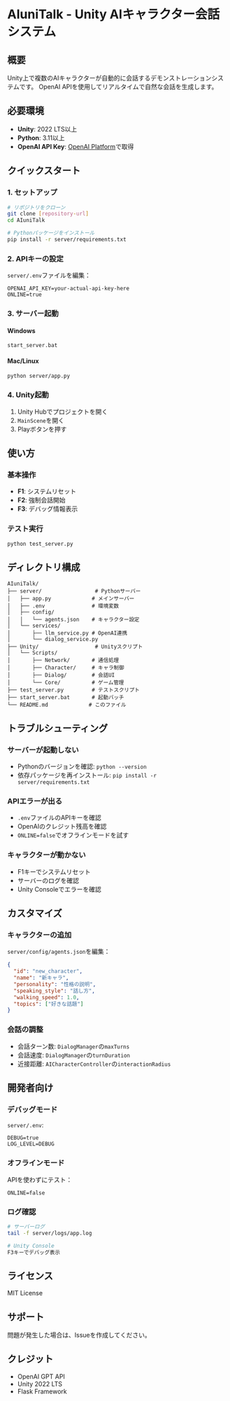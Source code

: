 # AIuniTalk - Unity AIキャラクター会話システム

## 概要
Unity上で複数のAIキャラクターが自動的に会話するデモンストレーションシステムです。
OpenAI APIを使用してリアルタイムで自然な会話を生成します。

## 必要環境
- **Unity**: 2022 LTS以上
- **Python**: 3.11以上
- **OpenAI API Key**: [OpenAI Platform](https://platform.openai.com)で取得

## クイックスタート

### 1. セットアップ
```bash
# リポジトリをクローン
git clone [repository-url]
cd AIuniTalk

# Pythonパッケージをインストール
pip install -r server/requirements.txt
```

### 2. APIキーの設定
`server/.env`ファイルを編集：
```
OPENAI_API_KEY=your-actual-api-key-here
ONLINE=true
```

### 3. サーバー起動

#### Windows
```batch
start_server.bat
```

#### Mac/Linux
```bash
python server/app.py
```

### 4. Unity起動
1. Unity Hubでプロジェクトを開く
2. `MainScene`を開く
3. Playボタンを押す

## 使い方

### 基本操作
- **F1**: システムリセット
- **F2**: 強制会話開始
- **F3**: デバッグ情報表示

### テスト実行
```bash
python test_server.py
```

## ディレクトリ構成
```
AIuniTalk/
├── server/                 # Pythonサーバー
│   ├── app.py             # メインサーバー
│   ├── .env               # 環境変数
│   ├── config/
│   │   └── agents.json    # キャラクター設定
│   └── services/
│       ├── llm_service.py # OpenAI連携
│       └── dialog_service.py
├── Unity/                  # Unityスクリプト
│   └── Scripts/
│       ├── Network/       # 通信処理
│       ├── Character/     # キャラ制御
│       ├── Dialog/        # 会話UI
│       └── Core/          # ゲーム管理
├── test_server.py         # テストスクリプト
├── start_server.bat       # 起動バッチ
└── README.md             # このファイル
```

## トラブルシューティング

### サーバーが起動しない
- Pythonのバージョンを確認: `python --version`
- 依存パッケージを再インストール: `pip install -r server/requirements.txt`

### APIエラーが出る
- `.env`ファイルのAPIキーを確認
- OpenAIのクレジット残高を確認
- `ONLINE=false`でオフラインモードを試す

### キャラクターが動かない
- F1キーでシステムリセット
- サーバーのログを確認
- Unity Consoleでエラーを確認

## カスタマイズ

### キャラクターの追加
`server/config/agents.json`を編集：
```json
{
  "id": "new_character",
  "name": "新キャラ",
  "personality": "性格の説明",
  "speaking_style": "話し方",
  "walking_speed": 1.0,
  "topics": ["好きな話題"]
}
```

### 会話の調整
- 会話ターン数: `DialogManager`の`maxTurns`
- 会話速度: `DialogManager`の`turnDuration`
- 近接距離: `AICharacterController`の`interactionRadius`

## 開発者向け

### デバッグモード
`server/.env`:
```
DEBUG=true
LOG_LEVEL=DEBUG
```

### オフラインモード
APIを使わずにテスト：
```
ONLINE=false
```

### ログ確認
```bash
# サーバーログ
tail -f server/logs/app.log

# Unity Console
F3キーでデバッグ表示
```

## ライセンス
MIT License

## サポート
問題が発生した場合は、Issueを作成してください。

## クレジット
- OpenAI GPT API
- Unity 2022 LTS
- Flask Framework